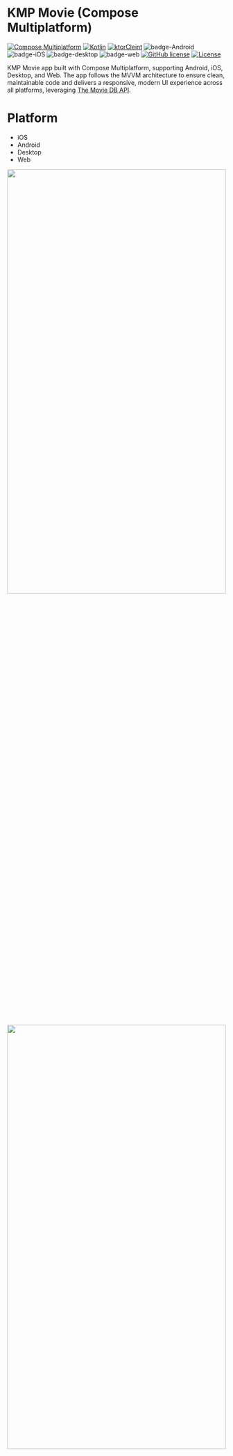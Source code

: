 # KMP Movie (Compose Multiplatform)

[![Compose Multiplatform](https://img.shields.io/badge/Compose%20Multiplatform-v1.9.0-green)](https://developer.android.com/jetpack/compose)
[![Kotlin](https://img.shields.io/badge/Kotlin-2.2.20-blue.svg?style=flat&logo=kotlin)](https://kotlinlang.org)
[![ktorCleint](https://img.shields.io/badge/ktor_client-3.3.0-pink)](https://ktor.io/docs/welcome.html)
![badge-Android](https://img.shields.io/badge/Platform-Android-brightgreen)
![badge-iOS](https://img.shields.io/badge/Platform-iOS-lightgray)
![badge-desktop](http://img.shields.io/badge/Platform-Desktop-4D76CD.svg?style=flat)
![badge-web](https://img.shields.io/badge/Platform-Web-blueviolet.svg?style=flat)
[![GitHub license](https://img.shields.io/badge/license-Apache%20License%202.0-blue.svg?style=flat)](https://www.apache.org/licenses/LICENSE-2.0)
<a href="https://github.com/piashcse"><img alt="License" src="https://img.shields.io/static/v1?label=GitHub&message=piashcse&color=C51162"/></a>

KMP Movie app built with Compose Multiplatform, supporting Android, iOS, Desktop, and Web. The app
follows the MVVM architecture to ensure clean, maintainable code and delivers a responsive, modern
UI experience across all platforms, leveraging [The Movie DB API](https://www.themoviedb.org). </br>

# Platform

- iOS
- Android
- Desktop
- Web

<p float="center">
  <img width="100%" height="50%" src="https://github.com/piashcse/kmm-movie/blob/master/screenshots/Screenshot 2024-11-06-movie.png"/> </br></br>
  <img width="100%" height="50%" src="https://github.com/piashcse/kmm-movie/blob/master/screenshots/Screenshot 2024-11-06-detail.png" /></br></br>
  <img width="100%" height="50%" src="https://github.com/piashcse/kmm-movie/blob/master/screenshots/Screen Recording 2024-11-06.gif" />
</p>

# Main Features

### Movies
- 🎞 Now Playing, Popular, Top Rated & Upcoming movie sections
- 🔍 Movie Detail Pages with Cast & Crew
- 🎯 Recommended Movies
- 🔍 Search Movies
- 👤 Artist/Actor Detail Page with navigation from movie cast

### TV Series
- 📺 Airing Today, On The Air, Popular & Upcoming TV series sections
- 🔍 TV Series Detail Pages with Cast & Crew
- 🎯 Recommended TV Series
- 🔍 Search TV Series
- 👤 Artist/Actor Detail Page with navigation from TV series cast

### Celebrity
- 🌟 Popular and Trending Celebrities/Persons sections
- 🔍 Celebrity Search functionality
- 👤 Celebrity Detail Page with navigation from movie/tv cast
### Common Features
- 🧭 **Bottom Navigation**
- 🚦 **Navigation Rail**
- 📄 **Pagination** supports for all platforms 

## Architecture

- **MVVM Architecture (Model - ComposableView - ViewModel)**

<p float="left">
  <img width="100%" height="60%" src="https://github.com/piashcse/kmm-movie/blob/master/screenshots/mvvm_architecture.png" />
</p>

## API Key 🔑

You will need to provide a developer key to fetch the data from TMDB API.

* Generate a new key (v3 auth) from [here](https://www.themoviedb.org/settings/api). Copy the key
  and go back to the project.
* Add a new entry in `local.properties` file:

```kotlin
API_KEY=superSecretSampleApiKeyOf32Chars
```
#### ⚠️ If you haven’t generated an API key yet, feel free to use the demo key below for development use only.

```kotlin
API_KEY=59cd6896d8432f9c69aed9b86b9c2931
```

## Built With 🛠

- [Compose Multiplatform](https://github.com/JetBrains/compose-multiplatform) - Compose
  Multiplatform, a modern UI framework for Kotlin that makes building performant and beautiful user
  interfaces.
- [PreCompose](https://github.com/Tlaster/PreCompose) - Compose Multiplatform Navigation && State
  Management
- [Ktor Client](https://ktor.io/docs/welcome.html) - Ktor includes a multiplatform asynchronous HTTP
  client, which allows you to make requests and handle responses.
- [kotlinx.serialization](https://github.com/Kotlin/kotlinx.serialization) - Kotlin multiplatform /
  multi-format reflectionless serialization
- [View Model](https://developer.android.com/topic/libraries/architecture/viewmodel) - The ViewModel
  class is a business logic or screen level state holder. It exposes state to the UI and
  encapsulates related business logic
- [Coroutines](https://kotlinlang.org/docs/reference/coroutines-overview.html) - For asynchronous
  and more.
- [Flow](https://kotlin.github.io/kotlinx.coroutines/kotlinx-coroutines-core/kotlinx.coroutines.flow/-flow/) -
  A cold asynchronous data stream that sequentially emits values and completes normally or with an
  exception.
- [Landscapist](https://github.com/skydoves/landscapist) - 🌻 A pluggable, highly optimized Jetpack
  Compose and Kotlin Multiplatform image loading library that fetches and displays network images
  with Glide, Coil, and Fresco.
- [Android Studio](https://developer.android.com/studio/intro) - Android Studio is the official
  Integrated Development Environment (IDE) for Android app development.
- [XCode](https://developer.apple.com/xcode/) - Xcode 14 includes everything you need to develop,
  test, and distribute apps across all Apple platforms.

## Before running!

- check your system with [KDoctor](https://github.com/Kotlin/kdoctor)
- install JDK 11 or higher on your machine
- add `local.properties` file to the project root and set a path to Android SDK there

### Android

To run the application on Android device/emulator:

- open the project in Android Studio and run the imported android run configuration

To build the application bundle:

- run `./gradlew :composeApp:assembleDebug`
- find `.apk` file in `composeApp/build/outputs/apk/debug/composeApp-debug.apk`
  Run android simulator UI tests: `./gradlew :composeApp:pixel5Check`

### iOS

To run the application on an iPhone device/simulator:

- Open `iosApp/iosApp.xcproject` in Xcode and run standard configuration
- Or
  use [Kotlin Multiplatform Mobile plugin](https://plugins.jetbrains.com/plugin/14936-kotlin-multiplatform-mobile)
  for Android Studio
  Run iOS simulator UI tests: `./gradlew :composeApp:iosSimulatorArm64Test`

### Desktop

- Run the desktop application: `./gradlew :composeApp:run`
- Run desktop UI tests: `./gradlew :composeApp:jvmTest`

### Web

- Before running make sure you have `yarn 1.22.22`
- Run the web application: `./gradlew wasmJsBrowserDevelopmentRun`

## Project structure

This Compose Multiplatform project includes three modules:

### [`composeApp`](/composeApp)

This is a Kotlin module that contains the logic common for both Android and iOS applications, the
code you share between platforms.
This shared module is also where you write your Compose Multiplatform code. In
`composeApp/src/commonMain/kotlin/App.kt`, you can find the shared root `@Composable` function for
your app.
It uses Gradle as the build system. You can add dependencies and change settings in
`shared/build.gradle.kts`. The shared module builds into an Android library and an iOS framework.

### [`androidApp`](/composeApp/src/androidMain/)

This is a Kotlin module that builds into an Android application. It uses Gradle as the build system.
The `androidApp` module depends on and uses the shared module as a regular Android library.

### [`iosApp`](/iosApp)

This is an Xcode project that builds into an iOS application. It depends on and uses the shared
module as a CocoaPods dependency.

## Acknowledgements

- [Kotlin Multiplatform Wizard](https://kmp.jetbrains.com/) For Starter template

## 👨 Developed By

<a href="https://twitter.com/piashcse" target="_blank">
  <img src="https://avatars.githubusercontent.com/piashcse" width="90" align="left">
</a>

**Mehedi Hassan Piash**

[![Twitter](https://img.shields.io/badge/-Twitter-1DA1F2?logo=x&logoColor=white&style=for-the-badge)](https://twitter.com/piashcse)
[![Medium](https://img.shields.io/badge/-Medium-00AB6C?logo=medium&logoColor=white&style=for-the-badge)](https://medium.com/@piashcse)
[![Linkedin](https://img.shields.io/badge/-LinkedIn-0077B5?logo=linkedin&logoColor=white&style=for-the-badge)](https://www.linkedin.com/in/piashcse/)
[![Web](https://img.shields.io/badge/-Web-0073E6?logo=appveyor&logoColor=white&style=for-the-badge)](https://piashcse.github.io/)
[![Blog](https://img.shields.io/badge/-Blog-0077B5?logo=readme&logoColor=white&style=for-the-badge)](https://piashcse.blogspot.com)

# License

```
Copyright 2024 piashcse (Mehedi Hassan Piash)

Licensed under the Apache License, Version 2.0 (the "License");
you may not use this file except in compliance with the License.
You may obtain a copy of the License at

    http://www.apache.org/licenses/LICENSE-2.0

Unless required by applicable law or agreed to in writing, software
distributed under the License is distributed on an "AS IS" BASIS,
WITHOUT WARRANTIES OR CONDITIONS OF ANY KIND, either express or implied.
See the License for the specific language governing permissions and
limitations under the License.
```
